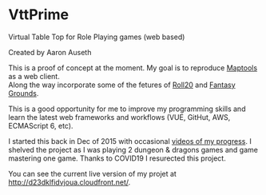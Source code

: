 # VttPrime
Virtual Table Top for Role Playing games (web based)

Created by Aaron Auseth

This is a proof of concept at the moment.  My goal is to reproduce [Maptools](https://www.rptools.net/) as a web client.  
Along the way incorporate some of the fetures of [Roll20](https://roll20.net/) and [Fantasy Grounds](https://www.fantasygrounds.com/).

This is a good opportunity for me to improve my programming skills and learn the latest web frameworks and workflows (VUE, GitHut, AWS, ECMAScript 6, etc).

I started this back in Dec of 2015 with occasional [videos of my progress](https://www.youtube.com/watch?v=Bo4vkIncoBQ&list=PL4zL3-Vf2uUT7Y7HlnOTZIHBMs6a7ZYpz).  I shelved the project as I was playing 2 dungeon & dragons games and game mastering one game.  Thanks to COVID19 I resurected this project.

You can see the current live version of my projet at http://d23dklfidvjoua.cloudfront.net/.
